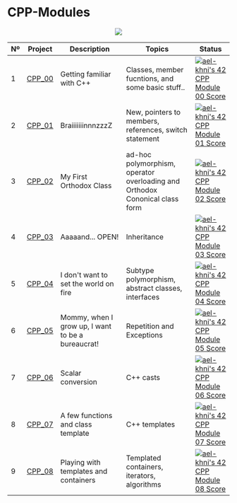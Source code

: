 # CPP-Modules

<p align="center">
  <img src=https://user-images.githubusercontent.com/40824677/149224059-8a1fc9f2-31bc-4335-93b3-6017bf794668.png />
</p>

|  Nº | Project | Description | Topics | Status |
|-----|---------|-------------|--------|--------|
|  1  | [CPP_00]() | Getting familiar with C++       | Classes, member fucntions, and some basic stuff.. | [![ael-khni's 42 CPP Module 00 Score](https://badge42.vercel.app/api/v2/cl10eh4l9000609jpe6hwaodr/project/2670510)](https://github.com/JaeSeoKim/badge42) |
|  2  | [CPP_01]() | BraiiiiiiinnnzzzZ | New, pointers to members, references, switch statement	 | [![ael-khni's 42 CPP Module 01 Score](https://badge42.vercel.app/api/v2/cl10eh4l9000609jpe6hwaodr/project/2674581)](https://github.com/JaeSeoKim/badge42)   |
|  3  | [CPP_02]() | My First Orthodox Class      | ad-hoc polymorphism, operator overloading and Orthodox Cononical class form | [![ael-khni's 42 CPP Module 02 Score](https://badge42.vercel.app/api/v2/cl10eh4l9000609jpe6hwaodr/project/2684257)](https://github.com/JaeSeoKim/badge42) |
|  4  | [CPP_03]() | Aaaaand... OPEN!      | Inheritance | [![ael-khni's 42 CPP Module 03 Score](https://badge42.vercel.app/api/v2/cl10eh4l9000609jpe6hwaodr/project/2686408)](https://github.com/JaeSeoKim/badge42) |
|  5  | [CPP_04]() | I don't want to set the world on fire       | Subtype polymorphism, abstract classes, interfaces | [![ael-khni's 42 CPP Module 04 Score](https://badge42.vercel.app/api/v2/cl10eh4l9000609jpe6hwaodr/project/2687440)](https://github.com/JaeSeoKim/badge42) |
|  6  | [CPP_05]() | Mommy, when I grow up, I want to be a bureaucrat!       | Repetition and Exceptions | [![ael-khni's 42 CPP Module 05 Score](https://badge42.vercel.app/api/v2/cl10eh4l9000609jpe6hwaodr/project/2689271)](https://github.com/JaeSeoKim/badge42)   |
|  7  | [CPP_06]() | Scalar conversion       | C++ casts  | [![ael-khni's 42 CPP Module 06 Score](https://badge42.vercel.app/api/v2/cl10eh4l9000609jpe6hwaodr/project/2705729)](https://github.com/JaeSeoKim/badge42) |
|  8  | [CPP_07]() | A few functions and class template       | C++ templates   | [![ael-khni's 42 CPP Module 07 Score](https://badge42.vercel.app/api/v2/cl10eh4l9000609jpe6hwaodr/project/2720446)](https://github.com/JaeSeoKim/badge42)  |
|  9  | [CPP_08]() | Playing with templates and containers      | Templated containers, iterators, algorithms    | [![ael-khni's 42 CPP Module 08 Score](https://badge42.vercel.app/api/v2/cl10eh4l9000609jpe6hwaodr/project/2723075)](https://github.com/JaeSeoKim/badge42) |
